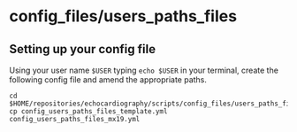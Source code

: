 # config_files/users_paths_files

## Setting up your config file 
Using your user name `$USER` typing `echo $USER` in your terminal, create the following config file and amend the appropriate paths.
```
cd $HOME/repositories/echocardiography/scripts/config_files/users_paths_files
cp config_users_paths_files_template.yml config_users_paths_files_mx19.yml 
```